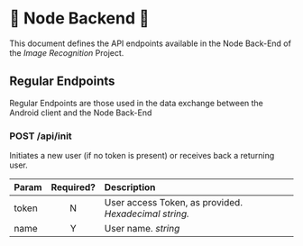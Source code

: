 # 👻 Node Backend 👻
This document defines the API endpoints available in the Node Back-End of the *Image Recognition* Project.

## Regular Endpoints
Regular Endpoints are those used in the data exchange between the Android client and the Node Back-End

### POST /api/init
Initiates a new user (if no token is present) or receives back a returning user.

| Param |Required?  |Description  |
|:--|:--:|:--|
| token | N | User access Token, as provided. *Hexadecimal string.* |
| name | Y | User name. *string* |
